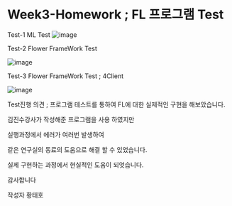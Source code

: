 # Week3-Homework ; FL 프로그램 Test
Test-1 ML Test
![image](https://user-images.githubusercontent.com/82348104/191165898-903a51e4-6a40-4b9b-bc4b-0b4a1f871d77.png)

Test-2 Flower FrameWork Test

![image](https://user-images.githubusercontent.com/82348104/191164986-c5028e42-90f7-4025-89dd-5699aa6ac3a3.png)

Test-3 Flower FrameWork Test ; 4Client

![image](https://user-images.githubusercontent.com/82348104/191182409-6d7a8d80-8fed-463b-81b8-0acb0e013a48.png)


Test진행 의견 ;
프로그램 테스트를 통하여 FL에 대한 실제적인 구현을 해보았습니다.

김진수강사가 작성해준 프로그램을 사용 하였지만

실행과정에서 에러가 여러번 발생하여 

같은 연구실의 동료의 도움으로 해결 할 수 있었습니다.

실제 구현하는 과정에서 현실적인 도움이 되엇습니다.

감사합니다

작성자 황태호
